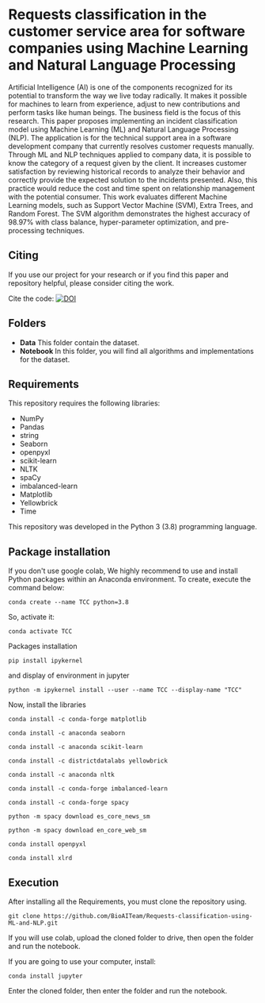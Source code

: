 # Requests classification in the customer service area for software companies using Machine Learning and Natural Language Processing
Artificial Intelligence (AI) is one of the components recognized for its potential to transform the way we live today radically. It makes it possible for machines to learn from experience, adjust to new contributions and perform tasks like human beings. The business field is the focus of this research. This paper proposes implementing an incident classification model using Machine Learning (ML) and Natural Language Processing (NLP). The application is for the technical support area in a software development company that currently resolves customer requests manually. Through ML and NLP techniques applied to company data, it is possible to know the category of a request given by the client. It increases customer satisfaction by reviewing historical records to analyze their behavior and correctly provide the expected solution to the incidents presented. Also, this practice would reduce the cost and time spent on relationship management with the potential consumer. This work evaluates different Machine Learning models, such as Support Vector Machine (SVM), Extra Trees, and Random Forest. The SVM algorithm demonstrates the highest accuracy of 98.97% with class balance, hyper-parameter optimization, and pre-processing techniques.

## Citing

If you use our project for your research or if you find this paper and repository helpful, please consider citing the work.

Cite the code: [![DOI](https://zenodo.org/badge/483448303.svg)](https://zenodo.org/badge/latestdoi/483448303)
 

## Folders

- **Data** This folder contain the dataset.
- **Notebook** In this folder, you will find all algorithms and implementations for the dataset. 

## Requirements
This repository requires the following libraries:

- NumPy
- Pandas
- string
- Seaborn
- openpyxl
- scikit-learn
- NLTK
- spaCy
- imbalanced-learn
- Matplotlib
- Yellowbrick
- Time

This repository was developed in the Python 3 (3.8) programming language.

## Package installation

If you don't use google colab, We highly recommend to use and install Python packages within an Anaconda environment. To create, execute the command below:
```
conda create --name TCC python=3.8
```
So, activate it:
```
conda activate TCC
```
Packages installation
```
pip install ipykernel
```
and display of environment in jupyter
```
python -m ipykernel install --user --name TCC --display-name "TCC"
```
Now, install the libraries
```
conda install -c conda-forge matplotlib
```
```
conda install -c anaconda seaborn
```
```
conda install -c anaconda scikit-learn
```
```
conda install -c districtdatalabs yellowbrick
```
```
conda install -c anaconda nltk
```
```
conda install -c conda-forge imbalanced-learn
```
```
conda install -c conda-forge spacy
```
```
python -m spacy download es_core_news_sm
```
```
python -m spacy download en_core_web_sm
```
```
conda install openpyxl
```
```
conda install xlrd
```

## Execution
After installing all the Requirements, you must clone the repository using.
```
git clone https://github.com/BioAITeam/Requests-classification-using-ML-and-NLP.git
```
If you will use colab, upload the cloned folder to drive, then open the folder and run the notebook.

If you are going to use your computer, install:
```
conda install jupyter 
```
Enter the cloned folder, then enter the folder and run the notebook.

